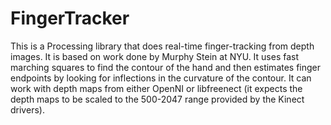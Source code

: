 # FingerTracker
This is a Processing library that does real-time finger-tracking from depth images.
It is based on work done by Murphy Stein at NYU. It uses fast marching squares to find the
contour of the hand and then estimates finger endpoints by looking for inflections in the
curvature of the contour. It can work with depth maps from either OpenNI or libfreenect
(it expects the depth maps to be scaled to the 500-2047 range provided by the Kinect drivers).
